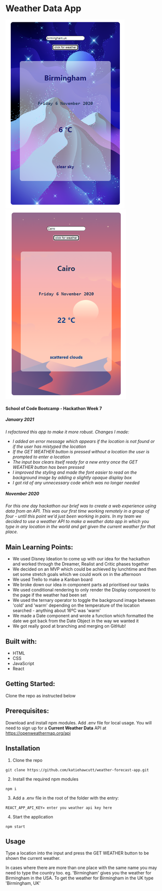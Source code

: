 # Weather Data App

![Weather app - cold screen](./public/Images/weatherAppCold.PNG)
![Weather app - warm screen](./public/Images/weatherAppWarm.PNG)

#### School of Code Bootcamp - Hackathon Week 7

##### January 2021

_I refactored this app to make it more robust. Changes I made:_

- _I added an error message which appears if the location is not found or if the user has mistyped the location_
- _If the GET WEATHER button is pressed without a location the user is prompted to enter a location_
- _The input box clears itself ready for a new entry once the GET WEATHER button has been pressed_
- _I improved the styling and made the font easier to read on the background image by adding a slightly opaque display box_
- _I got rid of any unnecessary code which was no longer needed_

##### November 2020

_For this one day hackathon our brief was to create a web experience using data from an API. This was our first time working remotely in a group of four - until this point we'd just been working in pairs. In my team we decided to use a weather API to make a weather data app in which you type in any location in the world and get given the current weather for that place._

## Main Learning Points:

- We used Disney Ideation to come up with our idea for the hackathon and worked through the Dreamer, Realist and Critic phases together
- We decided on an MVP which could be achieved by lunchtime and then set some stretch goals which we could work on in the afternoon
- We used Trello to make a Kanban board
- We broke down our idea in component parts ad prioritised our tasks
- We used conditional rendering to only render the Display component to the page if the weather had been set
- We used the ternary operator to toggle the background image between 'cold' and 'warm' depending on the temperature of the location searched - anything about 16ºC was 'warm'
- We made a Date component and wrote a function which formatted the date we got back from the Date Object in the way we wanted it
- We got really good at branching and merging on GitHub!

## Built with:

- HTML
- CSS
- JavaScript
- React

## Getting Started:

Clone the repo as instructed below

## Prerequisites:

Download and install npm modules. Add .env file for local usage. You will need to sign up for a **Current Weather Data** API at https://openweathermap.org/api

## Installation

1.  Clone the repo

`git clone https://github.com/katiehawcutt/weather-forecast-app.git`

2. Install the required npm modules

`npm i`

3. Add a .env file in the root of the folder with the entry:

`REACT_APP_API_KEY= enter you weather api key here`

4. Start the application

`npm start`

## Usage

Type a location into the input and press the GET WEATHER button to be shown the current weather.

In cases where there are more than one place with the same name you may need to type the country too. eg. 'Birmingham' gives you the weather for Birmingham in the USA. To get the weather for Birmingham in the UK type 'Birmingham, UK'
